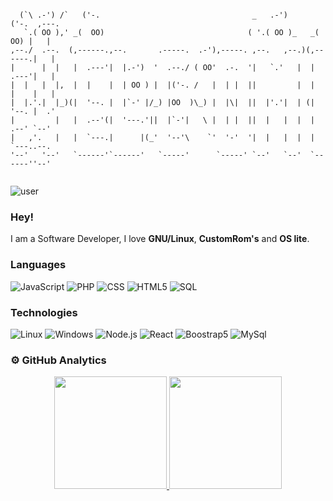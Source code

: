 ```

  (`\ .-') /`   ('-.                                  _   .-')       ('-.  ,---.
   `.( OO ),' _(  OO)                                ( '.( OO )_   _(  OO) |   |
,--./  .--.  (,------.,--.       .-----.  .-'),-----. ,--.   ,--.)(,------.|   |
|      |  |   |  .---'|  |.-')  '  .--./ ( OO'  .-.  '|   `.'   |  |  .---'|   |
|  |   |  |,  |  |    |  | OO ) |  |('-. /   |  | |  ||         |  |  |    |   |
|  |.'.|  |_)(|  '--. |  |`-' |/_) |OO  )\_) |  |\|  ||  |'.'|  | (|  '--. |  .'
|         |   |  .--'(|  '---.'||  |`-'|   \ |  | |  ||  |   |  |  |  .--' `--'
|   ,'.   |   |  `---.|      |(_'  '--'\    `'  '-'  '|  |   |  |  |  `---..--.
'--'   '--'   `------'`------'   `-----'      `-----' `--'   `--'  `------''--'


```

![user](https://img.shields.io/badge/User-devaspepito-black)

### Hey!

I am a Software Developer, I love **GNU/Linux**, **CustomRom's** and **OS lite**.

### Languages

![JavaScript](https://img.shields.io/badge/-JavaScript-000?&logo=JavaScript&color=grey)
![PHP](https://img.shields.io/badge/-PHP-000?&logo=PHP&color=grey)
![CSS](https://img.shields.io/badge/-CSS-000?&logo=CSS3&color=grey)
![HTML5](https://img.shields.io/badge/-HTML5-000?&logo=HTML5&color=grey)
![SQL](https://img.shields.io/badge/-SQL-000?&logo=MySQL&color=grey)

### Technologies

![Linux](https://img.shields.io/badge/-Linux-000?&logo=Linux&color=grey)
![Windows](https://img.shields.io/badge/-Windows-000?&logo=Windows&color=grey)
![Node.js](https://img.shields.io/badge/-Node.js-000?&logo=node.js&color=grey)
![React](https://img.shields.io/badge/-React-000?&logo=React&color=grey)
![Boostrap5](https://img.shields.io/badge/-Boostrap-000?&logo=bootstrap&color=grey)
![MySql](https://img.shields.io/badge/-MySql-000?&logo=MySql&color=grey)

### ⚙️ GitHub Analytics

<p align="center">
<a href="https://github.com/devaspepito">
  <img height="180em" src="https://github-readme-stats-eight-theta.vercel.app/api?username=devaspepito&show_icons=true&theme=algolia&include_all_commits=true&count_private=true"/>
  <img height="180em" src="https://github-readme-stats-eight-theta.vercel.app/api/top-langs/?username=devaspepito&layout=compact&langs_count=8&theme=algolia"/>
</a>
</p>

